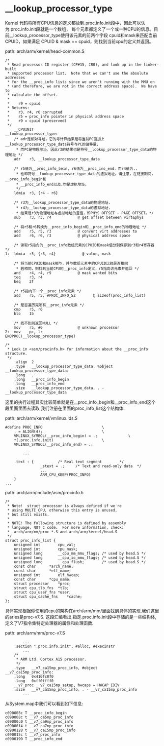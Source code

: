 __lookup_processor_type
========================================

Kernel 代码将所有CPU信息的定义都放到.proc.info.init段中，因此可以认为.proc.info.init段就是一个数组，
每个元素都定义了一个或一种CPU的信息。目前__lookup_processor_type使用该元素的前两个字段
cpuid和mask来匹配当前CPUID，如果满足 CPUID & mask == cpuid，则找到当前cpu的定义并返回。

path: arch/arm/kernel/head-common.S
```
/*
 * Read processor ID register (CP#15, CR0), and look up in the linker-built
 * supported processor list.  Note that we can't use the absolute addresses
 * for the __proc_info lists since we aren't running with the MMU on
 * (and therefore, we are not in the correct address space).  We have to
 * calculate the offset.
 *
 *    r9 = cpuid
 * Returns:
 *    r3, r4, r6 corrupted
 *    r5 = proc_info pointer in physical address space
 *    r9 = cpuid (preserved)
 */
    __CPUINIT
__lookup_processor_type:
    /* adr是相对寻址，它的寻计算结果是将当前PC值加上__lookup_processor_type_data符号与PC的偏移量，
     * 而PC是物理地址，因此r3的结果也是符号__lookup_processor_type_data的物理地址 */
    adr    r3, __lookup_processor_type_data

    /* r5值为__proc_info_bein, r6值为__proc_ino_end，而r4值为.，
     * 也即符号__lookup_processor_type_data的虚拟地址。请注意，在链接期间，__proc_info_begin和
     * __proc_info_end以及.均是虚执地址。
     */
    ldmia  r3, {r4 - r6}

    /* r3为__lookup_processor_type_data的物理地址，
     * r4为__lookup_processor_type_data的虚拟地址.
     * 结果是r3为物理地址与虚拟地址的差值，即PHYS_OFFSET - PAGE_OFFSET。*/
    sub    r3, r3, r4            @ get offset between virt&phys

    /* 将r5和r6转换为__proc_info_begin和__proc_info_end的物理地址 */
    add    r5, r5, r3            @ convert virt addresses to
    add    r6, r6, r3            @ physical address space

    /* 读取r5指向的__proc_info数组元素的CPUID和mask值分别保存到r3和r4寄存器 */
1:  ldmia  r5, {r3, r4}            @ value, mask

    /* 将当前CPUID和mask相与，并与数组元素中的CPUID比较是否相同
     * 若相同，则找到当前CPU的__proc_info定义，r5指向访元素并返回 */
    and    r4, r4, r9            @ mask wanted bits
    teq    r3, r4
    beq    2f

    /* r5指向下一个__proc_info元素 */
    add    r5, r5, #PROC_INFO_SZ        @ sizeof(proc_info_list)

    /* 是否遍历完所有__proc_info元素 */
    cmp    r5, r6
    blo    1b

    /* 找不到则返回NULL */
    mov    r5, #0                @ unknown processor
2:  mov    pc, lr
ENDPROC(__lookup_processor_type)

/*
 * Look in <asm/procinfo.h> for information about the __proc_info structure.
 */
	.align	2
	.type	__lookup_processor_type_data, %object
__lookup_processor_type_data:
	.long	.
	.long	__proc_info_begin
	.long	__proc_info_end
	.size	__lookup_processor_type_data, . - __lookup_processor_type_data
```

这里的执行过程其实比较简单就是在__proc_info_begin和__proc_info_end这个段里面里面去读取
我们注册在里面的proc_info_list这个结构体.

path: arch/arm/kernel/vmlinux.lds.S
```
#define PROC_INFO							\
	. = ALIGN(4);							\
	VMLINUX_SYMBOL(__proc_info_begin) = .;				\
	*(.proc.info.init)						\
	VMLINUX_SYMBOL(__proc_info_end) = .;

        ...

	.text : {			/* Real text segment		*/
                _stext = .;		/* Text and read-only data	*/
                ...
                ARM_CPU_KEEP(PROC_INFO)
	}
...
```

path: arch/arm/include/asm/procinfo.h
```
/*
 * Note!  struct processor is always defined if we're
 * using MULTI_CPU, otherwise this entry is unused,
 * but still exists.
 *
 * NOTE! The following structure is defined by assembly
 * language, NOT C code.  For more information, check:
 *  arch/arm/mm/proc-*.S and arch/arm/kernel/head.S
 */
struct proc_info_list {
	unsigned int		cpu_val;
	unsigned int		cpu_mask;
	unsigned long		__cpu_mm_mmu_flags;	/* used by head.S */
	unsigned long		__cpu_io_mmu_flags;	/* used by head.S */
	unsigned long		__cpu_flush;		/* used by head.S */
	const char		*arch_name;
	const char		*elf_name;
	unsigned int		elf_hwcap;
	const char		*cpu_name;
	struct processor	*proc;
	struct cpu_tlb_fns	*tlb;
	struct cpu_user_fns	*user;
	struct cpu_cache_fns	*cache;
};
```

具体实现根据你使用的cpu的架构在arch/arm/mm/里面找到具体的实现,我们这里的aries是proc-v7.S.
这段汇编看出,指定.proc.info.init段中存储的是一些结构体,定义了V7指令集特定处理器的属性和处理函数.

path: arch/arm/mm/proc-v7.S
```
        ...
	.section ".proc.info.init", #alloc, #execinstr
        ...
	/*
	 * ARM Ltd. Cortex A15 processor.
	 */
	.type	__v7_ca15mp_proc_info, #object
__v7_ca15mp_proc_info:
	.long	0x410fc0f0
	.long	0xff0ffff0
	__v7_proc __v7_ca15mp_setup, hwcaps = HWCAP_IDIV
	.size	__v7_ca15mp_proc_info, . - __v7_ca15mp_proc_info
        ...
```

从System.map中我们可以看到如下信息:

```
c090008c T __proc_info_begin
c090008c t __v7_ca5mp_proc_info
c09000c0 t __v7_ca9mp_proc_info
c09000f4 t __v7_ca7mp_proc_info
c0900128 t __v7_ca15mp_proc_info
c090015c t __v7_proc_info
c0900190 T __proc_info_end
```